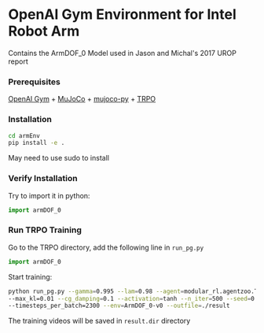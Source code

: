 # OpenAI Gym Environment for Intel Robot Arm

Contains the ArmDOF_0 Model used in Jason and Michal's 2017 UROP report

### Prerequisites

[OpenAI Gym](https://github.com/openai/gym) + 
[MuJoCo](http://www.mujoco.org/) + 
[mujoco-py](https://github.com/openai/mujoco-py) + 
[TRPO](https://github.com/joschu/modular_rl)

### Installation
```bash
cd armEnv
pip install -e .
```
May need to use sudo to install


### Verify Installation
Try to import it in python:
```python
import armDOF_0
```

### Run TRPO Training
Go to the TRPO directory, add the following line in `run_pg.py`
```python
import armDOF_0
```
Start training:
```bash
python run_pg.py --gamma=0.995 --lam=0.98 --agent=modular_rl.agentzoo.TrpoAgent
--max_kl=0.01 --cg_damping=0.1 --activation=tanh --n_iter=500 --seed=0 --hid_sizes=16,16
--timesteps_per_batch=2300 --env=ArmDOF_0-v0 --outfile=./result
```
The training videos will be saved in `result.dir` directory



